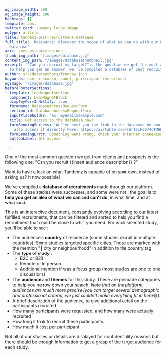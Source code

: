 ```yaml
---
og_image_width: 600
og_image_height: 300
hashtags: []
template: post
twitter_card: summary_large_image
ogtype: article
title: tandemz-past-recruitment-database
full_title: 'Ressource: discover the scope of what we can do with our Past Recruitments
  Database'
date: 2022-05-29T22:00:00Z
thumb_img_path: "/images/database.jpg"
content_img_path: "/images/databasethumbnail.jpg"
excerpt: '"Can you recruit my target?"is the question we get the most at Tandemz.
  To help you get an answer, we''ve compiled a database of past recruitments!'
author: src/data/authors/francew.json
keywords: user research, panel, participant recruitment
ogimage: "/images/database.jpg"
beforeFooterSections:
- template: leadmagnetsection
  component: LeadMagnetBlock
  displayFormInNetlify: true
  formName: DatabaseAccessRequestForm
  section_id: DatabaseAccessRequestForm
  inputPlaceholder: 'ex: myemail@example.com'
  title: Get access to the database now!
  formSendingSuccess: 'We''ve sent you the link to the database by email. You can
    also access it directly here: https://airtable.com/shr16iFa074cTMG0Q'
  formSendingError: Something went wrong, check your internet connexion and try again!
  buttonLabel: Get access

---
```


One of the most common question we get from clients and prospects is the following one: "Can you recruit {{insert audience description}} ?"

Want to have a look on what Tandemz is capable of on your own, instead of asking us? It now possible! 

We've compiled a **database of recruitments** made through our platform. Some of these studies were successes, and some were not : the goal is to **help you get an idea of what we can and can't do**, in what time, and at what cost.

This is an interactive document, constantly evolving according to our latest fulfilled recruitments, that can be filtered and sorted to help you find a recruitment that could be close to what you need. For each selected study, you'll be able to see :

* The audience's **country** of residence (some studies recruit in multiple countries). Some studies targeted specific cities. Those are marked with the mention "📍 city or neighbourhood" in addition to the country tag
* The **type of study** :
  * B2C or B2B
  * Remote or In person
  * Additional mention if was a focus group (most studies are one to one discussions)
* The **audience** and **themes** for this study. These are premade categories to help you narrow down your search. _Note that on the platform, audiences are much more precise (you can target several demographic and professional criteria, we just couldn't make everything fit in here_😅*)*.
* A brief description of the audience, to give additional detail on the participants recruited
* How many participants were requested, and how many were actually recruited
* How long it took to recruit these participants.
* How much it cost per participant

Not all of our studies or details are displayed for confidentiality reasons but there should be enough information to get a grasp of the target audience for each study.